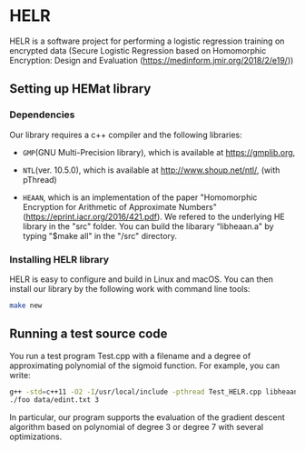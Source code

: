 # HELR

HELR is a software project for performing a logistic regression training on encrypted data (Secure Logistic Regression based on Homomorphic Encryption: Design and Evaluation (https://medinform.jmir.org/2018/2/e19/))

## Setting up HEMat library 

### Dependencies

Our library requires a c++ compiler and the following libraries:

* `GMP`(GNU Multi-Precision library), which is available at https://gmplib.org,

* `NTL`(ver. 10.5.0), which is available at http://www.shoup.net/ntl/,  (with pThread)

* `HEAAN`,  which is an implementation of the paper "Homomorphic Encryption for Arithmetic of Approximate Numbers" (https://eprint.iacr.org/2016/421.pdf). We refered to the underlying HE library in the "src" folder. You can build the libarary “libheaan.a" by typing "$make all" in the "/src" directory.

### Installing HELR library

HELR is easy to configure and build in Linux and macOS. You can then install our library by the following work with command line tools:

```sh
make new
```

## Running a test source code

You run a test program Test.cpp with a filename and a degree of approximating polynomial of the sigmoid function.
For example, you can write:

```sh
g++ -std=c++11 -O2 -I/usr/local/include -pthread Test_HELR.cpp libheaan.a libHELR.a -o foo -L/usr/local/lib -lntl -lgmp -lm
./foo data/edint.txt 3 
```

In particular, our program supports the evaluation of the gradient descent algorithm based on polynomial of degree 3 or degree 7 with several optimizations.

